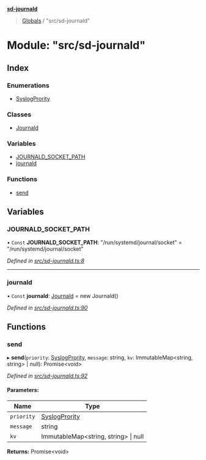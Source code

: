 **[sd-journald](../README.md)**

> [Globals](../globals.md) / "src/sd-journald"

# Module: "src/sd-journald"

## Index

### Enumerations

* [SyslogPrority](../enums/_src_sd_journald_.syslogprority.md)

### Classes

* [Journald](../classes/_src_sd_journald_.journald.md)

### Variables

* [JOURNALD\_SOCKET\_PATH](_src_sd_journald_.md#journald_socket_path)
* [journald](_src_sd_journald_.md#journald)

### Functions

* [send](_src_sd_journald_.md#send)

## Variables

### JOURNALD\_SOCKET\_PATH

• `Const` **JOURNALD\_SOCKET\_PATH**: \"/run/systemd/journal/socket\" = "/run/systemd/journal/socket"

*Defined in [src/sd-journald.ts:8](https://github.com/sargun/sd-journald/blob/8062a5d/src/sd-journald.ts#L8)*

___

### journald

• `Const` **journald**: [Journald](../classes/_src_sd_journald_.journald.md) = new Journald()

*Defined in [src/sd-journald.ts:90](https://github.com/sargun/sd-journald/blob/8062a5d/src/sd-journald.ts#L90)*

## Functions

### send

▸ **send**(`priority`: [SyslogPrority](../enums/_src_sd_journald_.syslogprority.md), `message`: string, `kv`: ImmutableMap\<string, string> \| null): Promise\<void>

*Defined in [src/sd-journald.ts:92](https://github.com/sargun/sd-journald/blob/8062a5d/src/sd-journald.ts#L92)*

#### Parameters:

Name | Type |
------ | ------ |
`priority` | [SyslogPrority](../enums/_src_sd_journald_.syslogprority.md) |
`message` | string |
`kv` | ImmutableMap\<string, string> \| null |

**Returns:** Promise\<void>
